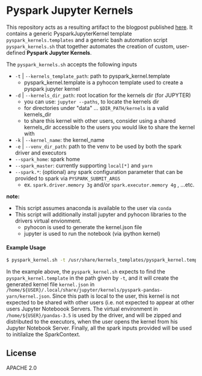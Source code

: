 # Pyspark Jupyter Kernels 

This repository acts as a resulting artifact to the blogpost published [here]. It contains a generic PysparkJupyterKernel template ```pyspark_kernels.templates``` and a generic bash automation script ```pyspark_kernels.sh``` that together automates the creation of custom, user-defined **Pyspark Jupyter Kernels**.

The ```pyspark_kernels.sh``` accepts the following inputs 
  -  ```-t``` | ```--kernels_template_path```: path to pyspark_kernel.template
        - pyspark_kernel.template is a pyhocon template used to create a pyspark jupyter kernel
  - ```-d``` | ```--kernels_dir_path```: root location for the kernels dir (for JUPYTER)
    - you can use: ```jupyter --paths```, to locate the kernels dir
    - for directories under "data" ... ```$DIR_PATH/kernels``` is a valid kernels_dir
    - to share this kernel with other users, consider using a shared kernels_dir accessible to the users you would like to share the kernel with
  -  ```-k``` | ```--kernel_name```: the kernel_name
  -  ```-e``` | ```--venv_dir_path```: path to the venv to be used by both the spark driver and executors
  -  ```--spark_home```: spark home
  -  ```--spark_master```: currently supporting ```local[*]``` and ```yarn```
  -  ```--spark.*```: (optional) any spark configuration parameter that can be provided to spark via ```PYSPARK_SUBMIT_ARGS```
        -  ex. ```spark.driver.memory 3g``` and/or ```spark.executor.memory 4g``` , ...etc.

**note:** 
- This script assumes anaconda is available to the user via ```conda```
- This script will additionally install jupyter and pyhocon libraries to the drivers virtual envionment. 
    - pyhocon is used to generate the kernel.json file
    - jupyter is used to run the notebook (via ipython kernel)



#### Example Usage 


```sh
$ pyspark_kernel.sh -t /usr/share/kernels_templates/pyspark_kernel.template -d /home/${USER}/.local/share/jupyter/kernels -k pyspark-pandas-yarn -e /home/${USER}/pandas-3.5 --spark_home /opt/spark --spark_master yarn --spark.executor.memory 4g --spark.executor.cores 4 --spark.driver.memory 2g
```
In the example above, the ```pyspark_kernel.sh``` expects to find the ```pyspark_kernel.template``` in the path given by ```-t```, and it will create the generated kernel file ```kernel.json``` in ```/home/${USER}/.local/share/jupyter/kernels/pyspark-pandas-yarn/kernel.json```. Since this path is local to the user, this kernel is not expected to be shared with other users (i.e. not expected to appear at other users Jupyter Noteboook Servers. The virtual environment in ```/home/${USER}/pandas-3.5``` is used by the driver, and will be zipped and distributed to the executors, when the user opens the kernel from his Jupyter Notebook Server. Finally, all the spark inputs provided will be used to initilalize the SparkContext. 


[here]: <http://todo-link-to-blog-post>

License
----
APACHE 2.0

